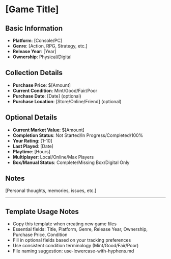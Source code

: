# [Game Title]

## Basic Information
- **Platform**: [Console/PC]
- **Genre**: [Action, RPG, Strategy, etc.]
- **Release Year**: [Year]
- **Ownership**: Physical/Digital

## Collection Details
- **Purchase Price**: $[Amount]
- **Current Condition**: Mint/Good/Fair/Poor
- **Purchase Date**: [Date] (optional)
- **Purchase Location**: [Store/Online/Friend] (optional)

## Optional Details
- **Current Market Value**: $[Amount]
- **Completion Status**: Not Started/In Progress/Completed/100%
- **Your Rating**: [1-10]
- **Last Played**: [Date]
- **Playtime**: [Hours]
- **Multiplayer**: Local/Online/Max Players
- **Box/Manual Status**: Complete/Missing Box/Digital Only

## Notes
[Personal thoughts, memories, issues, etc.]

---

## Template Usage Notes
- Copy this template when creating new game files
- Essential fields: Title, Platform, Genre, Release Year, Ownership, Purchase Price, Condition
- Fill in optional fields based on your tracking preferences
- Use consistent condition terminology (Mint/Good/Fair/Poor)
- File naming suggestion: use-lowercase-with-hyphens.md